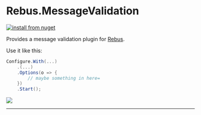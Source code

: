 # Rebus.MessageValidation

[![install from nuget](https://img.shields.io/nuget/v/Rebus.MessageValidation.svg?style=flat-square)](https://www.nuget.org/packages/Rebus.MessageValidation)

Provides a message validation plugin for [Rebus](https://github.com/rebus-org/Rebus).

Use it like this:

```csharp
Configure.With(...)
	.(...)
	.Options(o => {
		// maybe something in here=
	})
	.Start();
```

![](https://raw.githubusercontent.com/rebus-org/Rebus/master/artwork/little_rebusbus2_copy-200x200.png)

---


